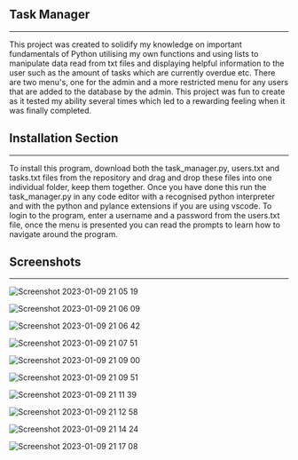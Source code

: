 ## __Task Manager__

---

This project was created to solidify my knowledge on important fundamentals of Python utilising my own functions and using lists to manipulate data
read from txt files and displaying helpful information to the user such as the amount of tasks which are currently overdue etc. 
There are two menu's, one for the admin and a more restricted menu for any users that are added to the database by the admin. This project was fun to create as it tested my ability several times which led to a rewarding feeling when it was finally completed.

## __Installation Section__

---

To install this program, download both the task_manager.py, users.txt and tasks.txt files from the repository and drag and drop these files into one individual folder, keep them together. Once you have done this run the task_manager.py
in any code editor with a recognised python interpreter and with 
the python and pylance extensions if you are using vscode. 
To login to the program, enter a username and a password from the users.txt file, once the menu is presented you can read the prompts to learn how to navigate around the program.

## __Screenshots__

---
![Screenshot 2023-01-09 21 05 19](https://user-images.githubusercontent.com/112674211/211415141-2f57261b-b379-4a03-8d61-1b27f228413e.png)

![Screenshot 2023-01-09 21 06 09](https://user-images.githubusercontent.com/112674211/211415320-54d36546-73ac-4fbd-8b2a-e0936902f085.png)

![Screenshot 2023-01-09 21 06 42](https://user-images.githubusercontent.com/112674211/211415404-04a5abee-5c4c-4eab-bcaf-3fb33d33ebfe.png)

![Screenshot 2023-01-09 21 07 51](https://user-images.githubusercontent.com/112674211/211415454-049f1934-dee0-4527-a84c-b764bb401c68.png)

![Screenshot 2023-01-09 21 09 00](https://user-images.githubusercontent.com/112674211/211415486-d7f6ca58-e493-4830-8089-d1c0fd480e76.png)

![Screenshot 2023-01-09 21 09 51](https://user-images.githubusercontent.com/112674211/211415525-4fe3f1de-01e4-4e6b-9617-b20f484170d4.png)

![Screenshot 2023-01-09 21 11 39](https://user-images.githubusercontent.com/112674211/211415566-24c5122c-3fd2-4b1c-aaad-34f112038dad.png)

![Screenshot 2023-01-09 21 12 58](https://user-images.githubusercontent.com/112674211/211415605-b90d70dc-18eb-4074-a22f-0225214c424b.png)

![Screenshot 2023-01-09 21 14 24](https://user-images.githubusercontent.com/112674211/211415627-fafc53e2-1c82-40ba-a13c-bd94947dd0dd.png)

![Screenshot 2023-01-09 21 17 08](https://user-images.githubusercontent.com/112674211/211415655-5a5c92c8-8cfa-4913-939c-b1b61c0062ad.png)
